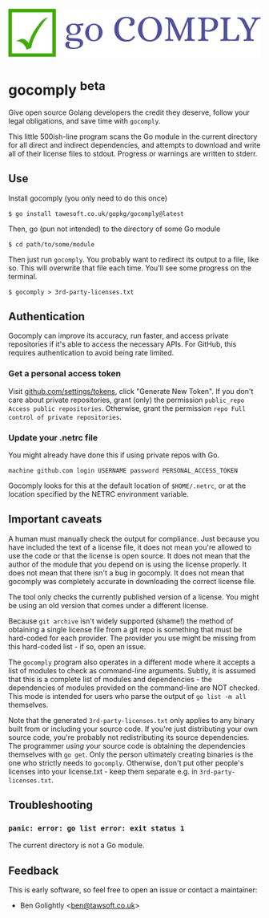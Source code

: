 ![gocomply logo](gocomply.png)

# gocomply <sup>beta</sup>

Give open source Golang developers the credit they deserve, follow your legal
obligations, and save time with `gocomply`.

This little 500ish-line program scans the Go module in the current
directory for all direct and indirect dependencies, and attempts to download 
and write all of their license files to stdout. Progress or warnings are 
written to stderr.

## Use

Install gocomply (you only need to do this once)

```
$ go install tawesoft.co.uk/gopkg/gocomply@latest
```

Then, go (pun not intended) to the directory of some Go module

```
$ cd path/to/some/module
```

Then just run `gocomply`. You probably want to redirect its output to a file,
like so. This will overwrite that file each time. You'll see some progress
on the terminal.

```
$ gocomply > 3rd-party-licenses.txt
```

## Authentication

Gocomply can improve its accuracy, run faster, and access private 
repositories if it's able to access the necessary APIs. For GitHub, this
requires authentication to avoid being rate limited.

### Get a personal access token

Visit [github.com/settings/tokens](https://github.com/settings/tokens), click
"Generate New Token". If you don't care about private repositories, grant 
(only) the permission `public_repo Access public repositories`. Otherwise,
grant the permission `repo Full control of private repositories`.

### Update your .netrc file

You might already have done this if using private repos with Go.

```
machine github.com login USERNAME password PERSONAL_ACCESS_TOKEN
```

Gocomply looks for this at the default location of `$HOME/.netrc`, or at the 
location specified by the NETRC environment variable.

## Important caveats

A human must manually check the output for compliance. Just because you have
included the text of a license file, it does not mean you're allowed to use
the code or that the license is open source. It does not mean that the
author of the module that you depend on is using the license properly. It
does not mean that there isn't a bug in gocomply. It does not mean that
gocomply was completely accurate in downloading the correct license file.

The tool only checks the currently published version of a license. You might
be using an old version that comes under a different license.

Because `git archive` isn't widely supported (shame!) the method of
obtaining a single license file from a git repo is something that must be
hard-coded for each provider. The provider you use might be missing from
this hard-coded list - if so, open an issue.

The `gocomply` program also operates in a different mode where it accepts a
list of modules to check as command-line arguments. Subtly, it is assumed that
this is a complete list of modules and dependencies - the dependencies of
modules provided on the command-line are NOT checked. This mode is intended for
users who parse the output of `go list -m all` themselves.

Note that the generated `3rd-party-licenses.txt` only applies to any binary
built from or including your source code. If you're just distributing your own 
source code, you're probably not redistributing its source dependencies. The 
programmer *using* your source code is obtaining the dependencies themselves
with `go get`. Only the person ultimately creating binaries is the one
who strictly needs to `gocomply`. Otherwise, don't put other people's licenses
into your license.txt - keep them separate e.g. in `3rd-party-licenses.txt`.

## Troubleshooting

### `panic: error: go list error: exit status 1`

The current directory is not a Go module.

## Feedback

This is early software, so feel free to open an issue or contact a maintainer:

* Ben Golightly <[ben@tawsoft.co.uk](mailto:ben@tawsoft.co.uk)>
